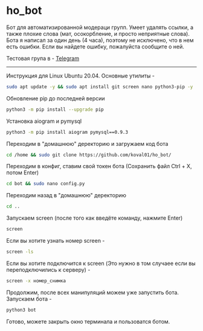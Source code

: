 # ho_bot
Бот для автоматизированной модераци групп. Умеет удалять ссылки, а также плохие слова (мат, осокорбление, и просто неприятные слова). Бота я написал за один день (4 часа), поэтому не исключено, что в нем есть ошибки. Если вы найдете ошибку, пожалуйста сообщите о ней.

Тестовая група в - [Telegram](t.me/test_group_3928616)

-----------------

Инструкция для Linux Ubuntu 20.04.
Основные утилиты - 
```sh
sudo apt update -y && sudo apt install git screen nano python3-pip -y
```
Обновление pip до последней версии
```sh
python3 -m pip install --upgrade pip
```
Установка aiogram и pymysql
```sh
python3 -m pip install aiogram pymysql==0.9.3
```
Переходим в "домашнюю" деректорию и загружаем код бота
```sh
cd /home && sudo git clone https://github.com/koval01/ho_bot/
```
Переходим в конфиг, ставим свой токен бота (Сохранить файл Ctrl + X, потом Enter)
```sh
cd bot && sudo nano config.py
```
Переходим назад в "домашнюю" деректорию
```sh
cd ..
```
Запускаем screen (после того как введёте команду, нажмите Enter)
```sh
screen
```
Если вы хотите узнать номер screen -
```sh
screen -ls
```
Если вы хотите подключится к screen (Это нужно в том случаее если вы переподключились к серверу) -
```sh
screen -x номер_снимка
```
Продолжим, после всех манипуляций можем уже запустить бота. Запускаем бота -
```sh
python3 bot
```
Готово, можете закрыть окно терминала и пользоватся ботом.
